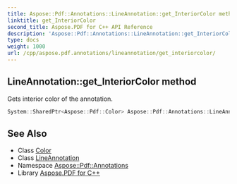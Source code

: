 ```yaml
---
title: Aspose::Pdf::Annotations::LineAnnotation::get_InteriorColor method
linktitle: get_InteriorColor
second_title: Aspose.PDF for C++ API Reference
description: 'Aspose::Pdf::Annotations::LineAnnotation::get_InteriorColor method. Gets interior color of the annotation in C++.'
type: docs
weight: 1000
url: /cpp/aspose.pdf.annotations/lineannotation/get_interiorcolor/
---
```

## LineAnnotation::get_InteriorColor method


Gets interior color of the annotation.

```cpp
System::SharedPtr<Aspose::Pdf::Color> Aspose::Pdf::Annotations::LineAnnotation::get_InteriorColor()
```

## See Also

* Class [Color](../../../aspose.pdf/color/)
* Class [LineAnnotation](../)
* Namespace [Aspose::Pdf::Annotations](../../)
* Library [Aspose.PDF for C++](../../../)
